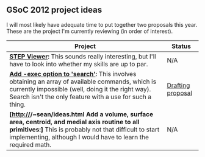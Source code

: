 ## GSoC 2012 project ideas

I will most likely have adequate time to put together two proposals this
year. These are the project I'm currently reviewing (in order of
interest).

| Project                                                                                                                                                                                                                                                    | Status                                                                  |
|------------------------------------------------------------------------------------------------------------------------------------------------------------------------------------------------------------------------------------------------------------|-------------------------------------------------------------------------|
| **[STEP Viewer](/wiki/STEP_Viewer):** This sounds really interesting, but I'll have to look into whether my skills are up to par.                                                                                                                     | N/A                                                                     |
| **[Add -exec option to 'search'](/wiki/Add_exec_option_to_search):** This involves obtaining an array of available commands, which is currently impossible (well, doing it the right way). Search isn't the only feature with a use for such a thing. | [Drafting proposal](gsoc2012/search_proposal.md) |
| **\[<http://>/\~sean/ideas.html Add a volume, surface area, centroid, and medial axis routine to all primitives:\]** This is probably not that difficult to start implementing, although I would have to learn the required math.                          | N/A                                                                     |
